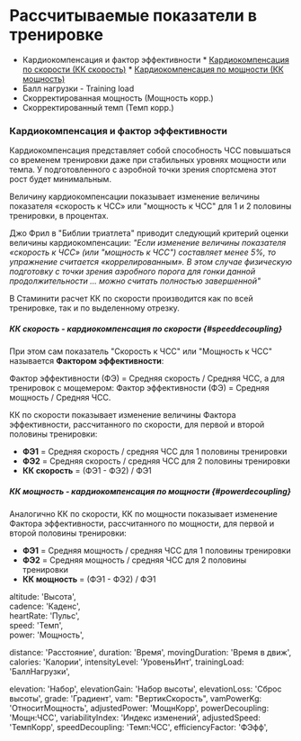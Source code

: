 # Рассчитываемые показатели в тренировке

* Кардиокомпенсация и фактор эффективности
		* [Кардиокомпенсация по скорости \(КК скорость\)](#speeddecoupling)
		* [Кардиокомпенсация по мощности \(КК мощность\)](#powerdecoupling)
* Балл нагрузки - Training load
* Скорректированная мощность (Мощность корр.)
* Скорректированный темп (Темп корр.)


### Кардиокомпенсация и фактор эффективности 

Кардиокомпенсация представляет собой способность ЧСС повышаться со временем тренировки даже при стабильных уровнях мощности или темпа. У подготовленного с аэробной точки зрения спортсмена этот рост будет минимальным.

Величину кардиокомпенсации показывает изменение величины показателя «скорость к ЧСС» или "мощность к ЧСС" для 1 и 2 половины тренировки, в процентах.

Джо Фрил в "Библии триатлета" приводит следующий критерий оценки величины кардиокомпенсации: 
_"Если изменение величины показателя «скорость к ЧСС» (или "мощность к ЧСС") составляет менее 5%, то упражнение считается «коррелированным». В этом случае физическую подготовку с точки зрения аэробного порога для гонки данной продолжительности ... можно считать полностью завершенной"_

В Стаминити расчет КК по скорости производится как по всей тренировке, так и по выделенному отрезку.



##### КК скорость  - кардиокомпенсация по скорости {#speeddecoupling}

При этом сам показатель "Скорость к ЧСС" или "Мощность к ЧСС" называется **Фактором эффективности**:

Фактор эффективности (ФЭ) = Средняя скорость / Средняя ЧСС, 
а для тренировок с мощемером:
Фактор эффективности (ФЭ) = Средняя мощность / Средняя ЧСС.



  
КК по скорости показывает изменение величины Фактора эффективности, рассчитанного по скорости, для первой и второй половины тренировки:

* **ФЭ1** = Средняя скорость / средняя ЧСС для 1 половины тренировки
* **ФЭ2** = Средняя скорость / средняя ЧСС для 2 половины тренировки
* **КК скорость** = (ФЭ1 - ФЭ2) / ФЭ1

##### КК мощность  - кардиокомпенсация по мощности {#powerdecoupling}

Аналогично КК по скорости, КК по мощности показывает изменение Фактора эффективности, рассчитанного по мощности, для первой и второй половины тренировки:
* **ФЭ1** = Средняя мощность / средняя ЧСС для 1 половины тренировки
* **ФЭ2** = Средняя мощность / средняя ЧСС для 2 половины тренировки
* **КК мощность** = (ФЭ1 - ФЭ2) / ФЭ1












altitude: 'Высота',		
cadence: 'Каденс',		
heartRate: 'Пульс',		
speed: 'Темп',		
power: 'Мощность',		
		
		
distance: 'Расстояние',	duration: 'Время',	movingDuration: 'Время в движ',
calories: 'Калории',	intensityLevel: 'УровеньИнт',	trainingLoad: 'БаллНагрузки',
		
elevation: 'Набор',	elevationGain: 'Набор высоты',	elevationLoss: 'Сброс высоты',
grade: 'Градиент',	vam: "ВертикСкорость",	vamPowerKg: 'ОтноситМощность',
adjustedPower: 'МощнКорр',	powerDecoupling: 'Мощн:ЧСС',	variabilityIndex: 'Индекс изменений',
adjustedSpeed: 'ТемпКорр',	speedDecoupling: 'Темп:ЧСС',	efficiencyFactor: 'ФЭфф',